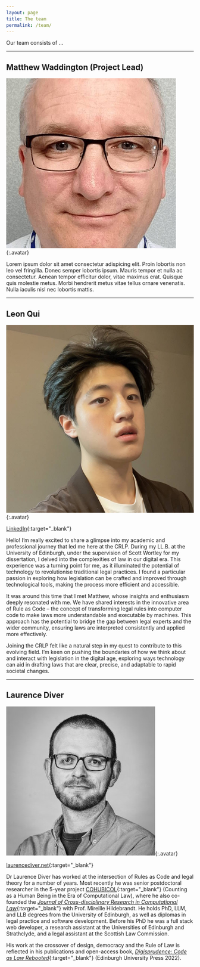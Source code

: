 ```yaml
---
layout: page
title: The team
permalink: /team/
---
```


Our team consists of ...

----

## Matthew Waddington (Project Lead)

![Photo of Matthew Waddington](/images/crlp-waddington.jpg){:.avatar}

Lorem ipsum dolor sit amet consectetur adispicing elit. Proin lobortis non leo vel fringilla. Donec semper lobortis ipsum. Mauris tempor et nulla ac consectetur. Aenean tempor efficitur dolor, vitae maximus erat. Quisque quis molestie metus. Morbi hendrerit metus vitae tellus ornare venenatis. Nulla iaculis nisl nec lobortis mattis.

----

## Leon Qui

![Photo of Leon Qiu](/images/crlp-leon.jpg){:.avatar}

[LinkedIn](https://www.linkedin.com/in/qiutinsanleon/){:target="_blank"}

Hello! I’m really excited to share a glimpse into my academic and professional journey that led me here at the CRLP. During my LL.B. at the University of Edinburgh, under the supervision of Scott Wortley for my dissertation, I delved into the complexities of law in our digital era. This experience was a turning point for me, as it illuminated the potential of technology to revolutionise traditional legal practices. I found a particular passion in exploring how legislation can be crafted and improved through technological tools, making the process more efficient and accessible.

It was around this time that I met Matthew, whose insights and enthusiasm deeply resonated with me. We have shared interests in the innovative area of Rule as Code – the concept of transforming legal rules into computer code to make laws more understandable and executable by machines. This approach has the potential to bridge the gap between legal experts and the wider community, ensuring laws are interpreted consistently and applied more effectively.

Joining the CRLP felt like a natural step in my quest to contribute to this evolving field. I’m keen on pushing the boundaries of how we think about and interact with legislation in the digital age, exploring ways technology can aid in drafting laws that are clear, precise, and adaptable to rapid societal changes.

----

## Laurence Diver

![Photo of Laurence Diver](/images/crlp-laurence.jpg){:.avatar}

[laurencediver.net](https://laurencediver.net){:target="_blank"}

Dr Laurence Diver has worked at the intersection of Rules as Code and legal theory for a number of years. Most recently he was senior postdoctoral researcher in the 5-year project [COHUBICOL](https://cohubicol.com){:target="_blank"} (Counting as a Human Being in the Era of Computational Law), where he also co-founded the [*Journal of Cross-disciplinary Research in Computational Law*](https://journalcrcl.org){:target="_blank"} with Prof. Mireille Hildebrandt. He holds PhD, LLM, and LLB degrees from the University of Edinburgh, as well as diplomas in legal practice and software development. Before his PhD he was a full stack web developer, a research assistant at the Universities of Edinburgh and Strathclyde, and a legal assistant at the Scottish Law Commission.

His work at the crossover of design, democracy and the Rule of Law is reflected in his publications and open-access book, [*Digisprudence: Code as Law Rebooted*](https://edinburghuniversitypress.com/book-digisprudence-code-as-law-rebooted.html){:target="_blank"} (Edinburgh University Press 2022).